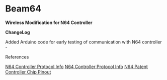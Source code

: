 # Beam64
**Wireless Modification for N64 Controller**

**ChangeLog**

Added Arduino code for early testing of communication with N64 controller
    - 


References

[N64 Controller Protocol Info](http://afermiano.com/index.php/n64-controller-protocol)
[N64 Controller Protocol Info](https://kthompson.gitlab.io/2016/07/26/n64-controller-protocol.html)
[N64 Patent](https://patentimages.storage.googleapis.com/a0/db/08/11d1c70ea3e80b/US6454652.pdf)
[Controller Chip Pinout](https://bitbuilt.net/forums/index.php?threads/official-controller-chip-pinout.58/)
